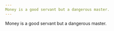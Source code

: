 ```yaml
---
Money is a good servant but a dangerous master.
---
```


Money is a good servant but a dangerous master.